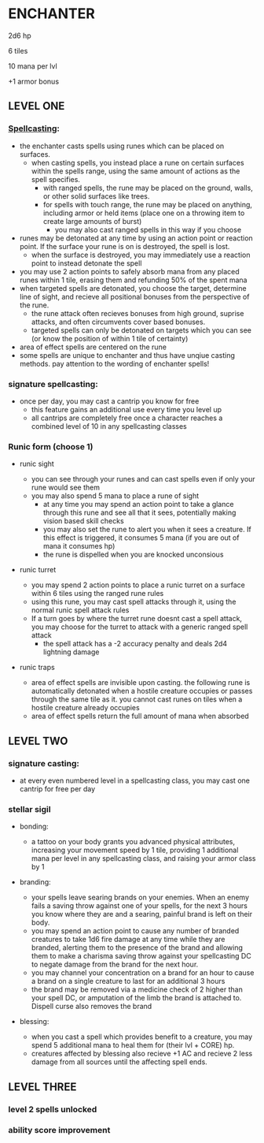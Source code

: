# ENCHANTER

2d6 hp

6 tiles

10 mana per lvl

+1 armor bonus

## LEVEL ONE

### [Spellcasting](spellcasting/enchanterlist):

* the enchanter casts spells using runes which can be placed on surfaces.
  * when casting spells, you instead place a rune on certain surfaces within the spells range, using the same amount of actions as the spell specifies.
    * with ranged spells, the rune may be placed on the ground, walls, or other solid surfaces like trees.
    * for spells with touch range, the rune may be placed on anything, including armor or held items (place one on a throwing item to create large amounts of burst)
       * you may also cast ranged spells in this way if you choose
* runes may be detonated at any time by using an action point or reaction point. If the surface your rune is on is destroyed, the spell is lost.
   * when the surface is destroyed, you may immediately use a reaction point to instead detonate the spell
* you may use 2 action points to safely absorb mana from any placed runes within 1 tile, erasing them and refunding 50% of the spent mana
* when targeted spells are detonated, you choose the target, determine line of sight, and recieve all positional bonuses from the perspective of the rune.
   * the rune attack often recieves bonuses from high ground, suprise attacks, and often circumvents cover based bonuses.
   * targeted spells can only be detonated on targets which you can see (or know the position of within 1 tile of certainty)
* area of effect spells are centered on the rune
* some spells are unique to enchanter and thus have unqiue casting methods. pay attention to the wording of enchanter spells!

### signature spellcasting:
- once per day, you may cast a cantrip you know for free
   - this feature gains an additional use every time you level up
   - all cantrips are completely free once a character reaches a combined level of 10 in any spellcasting classes

### Runic form (choose 1)

* runic sight
   * you can see through your runes and can cast spells even if only your rune would see them
   * you may also spend 5 mana to place a rune of sight
      * at any time you may spend an action point to take a glance through this rune and see all that it sees, potentially making vision based skill checks
      * you may also set the rune to alert you when it sees a creature. If this effect is triggered, it consumes 5 mana (if you are out of mana it consumes hp)
      * the rune is dispelled when you are knocked unconsious

* runic turret
   * you may spend 2 action points to place a runic turret on a surface within 6 tiles using the ranged rune rules
   * using this rune, you may cast spell attacks through it, using the normal runic spell attack rules
   * If a turn goes by where the turret rune doesnt cast a spell attack, you may choose for the turret to attack with a generic ranged spell attack
      * the spell attack has a -2 accuracy penalty and deals 2d4 lightning damage

* runic traps
   * area of effect spells are invisible upon casting. the following rune is automatically detonated when a hostile creature occupies or passes through the same tile as it. you cannot cast runes on tiles when a hostile creature already occupies
   * area of effect spells return the full amount of mana when absorbed

## LEVEL TWO

### signature casting:
* at every even numbered level in a spellcasting class, you may cast one cantrip for free per day


### stellar sigil

* bonding:
   * a tattoo on your body grants you advanced physical attributes, increasing your movement speed by 1 tile, providing 1 additional mana per level in any spellcasting class, and raising your armor class by 1

* branding:
   * your spells leave searing brands on your enemies. When an enemy fails a saving throw against one of your spells, for the next 3 hours you know where they are and a searing, painful brand is left on their body.
   * you may spend an action point to cause any number of branded creatures to take 1d6 fire damage at any time while they are branded, alerting them to the presence of the brand and allowing them to make a charisma saving throw against your spellcasting DC to negate damage from the brand for the next hour.
   * you may channel your concentration on a brand for an hour to cause a brand on a single creature to last for an additional 3 hours
   * the brand may be removed via a medicine check of 2 higher than your spell DC, or amputation of the limb the brand is attached to. Dispell curse also removes the brand

 * blessing:
    * when you cast a spell which provides benefit to a creature, you may spend 5 additional mana to heal them for (their lvl + CORE) hp. 
    * creatures affected by blessing also recieve +1 AC and recieve 2 less damage from all sources until the affecting spell ends.
  
## LEVEL THREE

### level 2 spells unlocked 

### ability score improvement 


 
